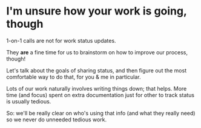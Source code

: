 # I'm unsure how your work is going, though

1-on-1 calls are not for work status updates.

They **are** a fine time for us to brainstorm on how to improve our process, though!

Let's talk about the goals of sharing status, and then figure out the most comfortable way to do that, for you & me in particular.

Lots of our work naturally involves writing things down; that helps. More time (and focus) spent on extra documentation just for other to track status is usually tedious.

So: we'll be really clear on who's using that info (and what they really need) so we never do unneeded tedious work.

